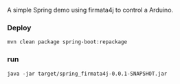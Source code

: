 A simple Spring demo using firmata4j to control a Arduino.

### Deploy
```
mvn clean package spring-boot:repackage
```

### run
```
java -jar target/spring_firmata4j-0.0.1-SNAPSHOT.jar
```